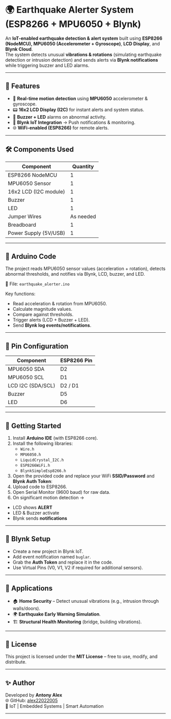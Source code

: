 # 🌍 Earthquake Alerter System (ESP8266 + MPU6050 + Blynk)

An **IoT-enabled earthquake detection & alert system** built using **ESP8266 (NodeMCU), MPU6050 (Accelerometer + Gyroscope)**, **LCD Display**, and **Blynk Cloud**.  
The system detects unusual **vibrations & rotations** (simulating earthquake detection or intrusion detection) and sends alerts via **Blynk notifications** while triggering buzzer and LED alarms.

---

## 📌 Features
- 📡 **Real-time motion detection** using **MPU6050** accelerometer & gyroscope.  
- 📟 **16x2 LCD Display (I2C)** for instant alerts and system status.  
- 🚨 **Buzzer + LED** alarms on abnormal activity.  
- 📲 **Blynk IoT Integration** → Push notifications & monitoring.  
- 🌐 **WiFi-enabled (ESP8266)** for remote alerts.  

---

## 🛠 Components Used
| Component              | Quantity |
|------------------------|----------|
| ESP8266 NodeMCU        | 1        |
| MPU6050 Sensor         | 1        |
| 16x2 LCD (I2C module)  | 1        |
| Buzzer                 | 1        |
| LED                    | 1        |
| Jumper Wires           | As needed |
| Breadboard             | 1        |
| Power Supply (5V/USB)  | 1        |

---

## 📜 Arduino Code
The project reads MPU6050 sensor values (acceleration + rotation), detects abnormal thresholds, and notifies via Blynk, LCD, buzzer, and LED.  

📂 File: `earthquake_alerter.ino`  

Key functions:
- Read acceleration & rotation from MPU6050.
- Calculate magnitude values.
- Compare against thresholds.
- Trigger alerts (LCD + Buzzer + LED).
- Send **Blynk log events/notifications**.

---

## 🔌 Pin Configuration
| Component             | ESP8266 Pin |
|----------------------|-------------|
| MPU6050 SDA          | D2          |
| MPU6050 SCL          | D1          |
| LCD I2C (SDA/SCL)    | D2 / D1     |
| Buzzer               | D5          |
| LED                  | D6          |

---

## 🚀 Getting Started
1. Install **Arduino IDE** (with ESP8266 core).  
2. Install the following libraries:  
   - `Wire.h`  
   - `MPU6050.h`  
   - `LiquidCrystal_I2C.h`  
   - `ESP8266WiFi.h`  
   - `BlynkSimpleEsp8266.h`  
3. Open the provided code and replace your WiFi **SSID/Password** and **Blynk Auth Token**:
4. Upload code to ESP8266.  
5. Open Serial Monitor (9600 baud) for raw data.  
6. On significant motion detection →  
- LCD shows **ALERT**  
- LED & Buzzer activate  
- Blynk sends **notifications**  

---

## 📲 Blynk Setup
- Create a new project in Blynk IoT.  
- Add event notification named `buglar`.  
- Grab the **Auth Token** and replace it in the code.  
- Use Virtual Pins (V0, V1, V2 if required for additional sensors).  

---

## 📌 Applications
- 🏠 **Home Security** – Detect unusual vibrations (e.g., intrusion through walls/doors).  
- 🌍 **Earthquake Early Warning Simulation**.  
- 🏗️ **Structural Health Monitoring** (bridge, building vibrations).  

---

## 📄 License
This project is licensed under the **MIT License** – free to use, modify, and distribute.  

---

## ✨ Author
Developed by **Antony Alex**  
🌐 GitHub: [alex22022005](https://github.com/alex22022005)  
🚀 IoT | Embedded Systems | Smart Automation  

---
